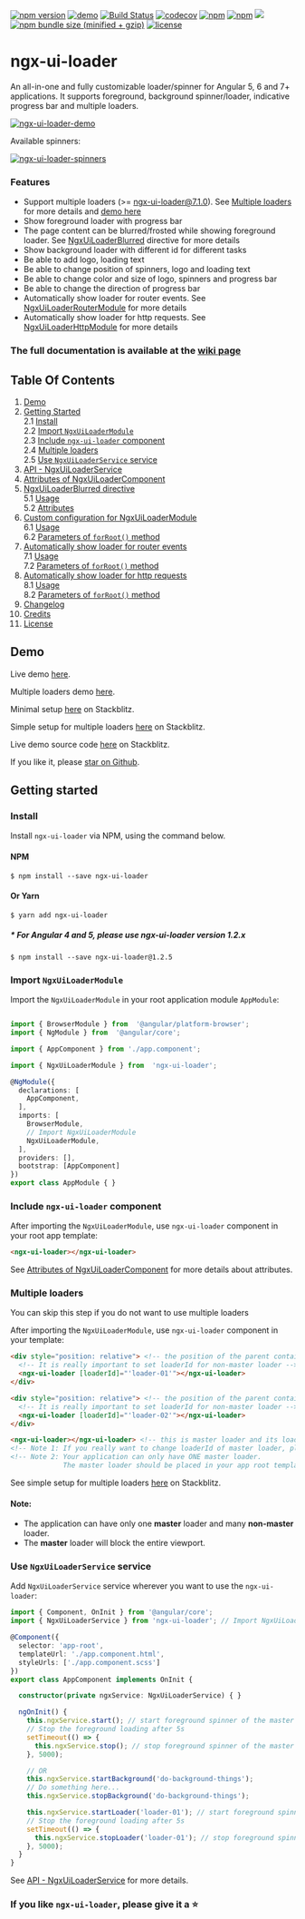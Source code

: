 [![npm version](https://badge.fury.io/js/ngx-ui-loader.svg)](https://badge.fury.io/js/ngx-ui-loader)
[![demo](https://img.shields.io/badge/demo-StackBlitz-blueviolet.svg)](https://stackblitz.com/edit/ngx-ui-loader)
[![Build Status](https://travis-ci.org/t-ho/ngx-ui-loader.svg?branch=master)](https://travis-ci.org/t-ho/ngx-ui-loader)
[![codecov](https://codecov.io/gh/t-ho/ngx-ui-loader/branch/master/graph/badge.svg)](https://codecov.io/gh/t-ho/ngx-ui-loader)
[![npm](https://img.shields.io/npm/dt/ngx-ui-loader.svg)](https://www.npmjs.com/package/ngx-ui-loader)
[![npm](https://img.shields.io/npm/dw/ngx-ui-loader.svg)](https://www.npmjs.com/package/ngx-ui-loader)
[![](https://data.jsdelivr.com/v1/package/npm/ngx-ui-loader/badge?style=rounded)](https://www.jsdelivr.com/package/npm/ngx-ui-loader)
[![npm bundle size (minified + gzip)](https://img.shields.io/bundlephobia/minzip/ngx-ui-loader.svg)](https://bundlephobia.com/result?p=ngx-ui-loader)
[![license](https://img.shields.io/npm/l/ngx-ui-loader.svg)](https://github.com/t-ho/ngx-ui-loader/wiki/License)

# ngx-ui-loader

An all-in-one and fully customizable loader/spinner for Angular 5, 6 and 7+ applications. It supports foreground, background spinner/loader, indicative progress bar and multiple loaders.

[![ngx-ui-loader-demo](https://j.gifs.com/gL9k9r.gif)](https://ngx-ui-loader.stackblitz.io)

Available spinners:

[![ngx-ui-loader-spinners](https://j.gifs.com/G5VxP7.gif)](https://ngx-ui-loader.stackblitz.io/spinners)

### Features
* Support multiple loaders (>= ngx-ui-loader@7.1.0). See [Multiple loaders](https://github.com/t-ho/ngx-ui-loader/wiki/Getting-started#24-multiple-loaders) for more details and [demo here](https://ngx-ui-loader.stackblitz.io/multiloader)
* Show foreground loader with progress bar
* The page content can be blurred/frosted while showing foreground loader. See [NgxUiLoaderBlurred](https://github.com/t-ho/ngx-ui-loader/wiki/NgxUiLoaderBlurred-directive) directive for more details
* Show background loader with different id for different tasks
* Be able to add logo, loading text
* Be able to change position of spinners, logo and loading text
* Be able to change color and size of logo, spinners and progress bar
* Be able to change the direction of progress bar
* Automatically show loader for router events. See [NgxUiLoaderRouterModule](https://github.com/t-ho/ngx-ui-loader/wiki/Automatically-show-loader-for-router-events) for more details
* Automatically show loader for http requests. See [NgxUiLoaderHttpModule](https://github.com/t-ho/ngx-ui-loader/wiki/Automatically-show-loader-for-Http-requests) for more details

### The full documentation is available at the [wiki page](https://github.com/t-ho/ngx-ui-loader/wiki)

## Table Of Contents
1. [Demo](https://github.com/t-ho/ngx-ui-loader/wiki/Demo)
2. [Getting Started](https://github.com/t-ho/ngx-ui-loader/wiki/Getting-started)  
  2.1 [Install](https://github.com/t-ho/ngx-ui-loader/wiki/Getting-started#21-install)  
  2.2 [Import `NgxUiLoaderModule`](https://github.com/t-ho/ngx-ui-loader/wiki/Getting-started#22-import-ngxuiloadermodule)  
  2.3 [Include `ngx-ui-loader` component ](https://github.com/t-ho/ngx-ui-loader/wiki/Getting-started#23-include-ngx-ui-loader-component)  
  2.4 [Multiple loaders](https://github.com/t-ho/ngx-ui-loader/wiki/Getting-started#24-multiple-loaders)  
  2.5 [Use `NgxUiLoaderService` service](https://github.com/t-ho/ngx-ui-loader/wiki/Getting-started#25-use-ngxuiloaderservice-service)  
3. [API - NgxUiLoaderService](https://github.com/t-ho/ngx-ui-loader/wiki/API---NgxUiLoaderService)
4. [Attributes of NgxUiLoaderComponent](https://github.com/t-ho/ngx-ui-loader/wiki/Attributes-of-NgxUiLoaderComponent)
5. [NgxUiLoaderBlurred directive](https://github.com/t-ho/ngx-ui-loader/wiki/NgxUiLoaderBlurred-directive)  
  5.1 [Usage](https://github.com/t-ho/ngx-ui-loader/wiki/NgxUiLoaderBlurred-directive#51-usage)  
  5.2 [Attributes](https://github.com/t-ho/ngx-ui-loader/wiki/NgxUiLoaderBlurred-directive#52-attributes)  
6. [Custom configuration for NgxUiLoaderModule](https://github.com/t-ho/ngx-ui-loader/wiki/Custom-configuration-for-NgxUiLoaderModule)  
  6.1 [Usage](https://github.com/t-ho/ngx-ui-loader/wiki/Custom-configuration-for-NgxUiLoaderModule#61-usage)  
  6.2 [Parameters of `forRoot()` method](https://github.com/t-ho/ngx-ui-loader/wiki/Custom-configuration-for-NgxUiLoaderModule#62-parameters-of-forroot-method)  
7. [Automatically show loader for router events](https://github.com/t-ho/ngx-ui-loader/wiki/Automatically-show-loader-for-router-events)  
  7.1 [Usage](https://github.com/t-ho/ngx-ui-loader/wiki/Automatically-show-loader-for-router-events#71-usage)  
  7.2 [Parameters of `forRoot()` method](https://github.com/t-ho/ngx-ui-loader/wiki/Automatically-show-loader-for-router-events#72-parameters-of-forroot-method)  
8. [Automatically show loader for http requests](https://github.com/t-ho/ngx-ui-loader/wiki/Automatically-show-loader-for-Http-requests)  
  8.1 [Usage](https://github.com/t-ho/ngx-ui-loader/wiki/Automatically-show-loader-for-Http-requests#81-usage)  
  8.2 [Parameters of `forRoot()` method](https://github.com/t-ho/ngx-ui-loader/wiki/Automatically-show-loader-for-Http-requests#82-parameters-of-forroot-method)  
9. [Changelog](https://github.com/t-ho/ngx-ui-loader/wiki/Changelog)
10. [Credits](https://github.com/t-ho/ngx-ui-loader/wiki/Credits)
11. [License](https://github.com/t-ho/ngx-ui-loader/wiki/License)

<a name="demo"></a>

## Demo

Live demo [here](https://ngx-ui-loader.stackblitz.io).

Multiple loaders demo [here](https://ngx-ui-loader.stackblitz.io/multiloader).

Minimal setup [here](https://stackblitz.com/edit/ngx-ui-loader-minimal-setup) on Stackblitz.

Simple setup for multiple loaders [here](https://stackblitz.com/edit/ngx-ui-loader-multiloader-simple-setup) on Stackblitz.

Live demo source code [here](https://stackblitz.com/edit/ngx-ui-loader) on Stackblitz.

If you like it, please [star on Github](https://github.com/t-ho/ngx-ui-loader).

<a name="getting_started"></a>

## Getting started

<a name="install"></a>

### Install

Install `ngx-ui-loader` via NPM, using the command below.

#### NPM

```shell
$ npm install --save ngx-ui-loader
```

#### Or Yarn

```shell
$ yarn add ngx-ui-loader
```

##### * For Angular 4 and 5, please use ngx-ui-loader version 1.2.x

```shell
$ npm install --save ngx-ui-loader@1.2.5
```

<a name="import_ngxuiloadermodule"></a>

### Import `NgxUiLoaderModule`

Import the `NgxUiLoaderModule` in your root application module `AppModule`:

```typescript

import { BrowserModule } from  '@angular/platform-browser';
import { NgModule } from  '@angular/core';

import { AppComponent } from './app.component';

import { NgxUiLoaderModule } from  'ngx-ui-loader';

@NgModule({
  declarations: [
    AppComponent,
  ],
  imports: [
    BrowserModule,
    // Import NgxUiLoaderModule
    NgxUiLoaderModule,
  ],
  providers: [],
  bootstrap: [AppComponent]
})
export class AppModule { }

```


<a name="include_ngxuiloadercomponent"></a>

### Include `ngx-ui-loader` component

After importing the `NgxUiLoaderModule`, use `ngx-ui-loader` component in your root app template:

```html
<ngx-ui-loader></ngx-ui-loader>
```

See [Attributes of NgxUiLoaderComponent](https://github.com/t-ho/ngx-ui-loader/wiki/Attributes-of-NgxUiLoaderComponent) for more details about attributes.

<a name="multiple_loaders"></a>

### Multiple loaders

You can skip this step if you do not want to use multiple loaders

After importing the `NgxUiLoaderModule`, use `ngx-ui-loader` component in your template:

```html
<div style="position: relative"> <!-- the position of the parent container must be set to relative -->
  <!-- It is really important to set loaderId for non-master loader -->
  <ngx-ui-loader [loaderId]="'loader-01'"></ngx-ui-loader>
</div>

<div style="position: relative"> <!-- the position of the parent container must be set to relative -->
  <!-- It is really important to set loaderId for non-master loader -->
  <ngx-ui-loader [loaderId]="'loader-02'"></ngx-ui-loader>
</div>

<ngx-ui-loader></ngx-ui-loader> <!-- this is master loader and its loaderId is "master" by default -->
<!-- Note 1: If you really want to change loaderId of master loader, please use NgxUiLoaderModule.forRoot() method. -->
<!-- Note 2: Your application can only have ONE master loader.
             The master loader should be placed in your app root template, so you can call it anywhere in you app. -->
```

See simple setup for multiple loaders [here](https://stackblitz.com/edit/ngx-ui-loader-multiloader-simple-setup) on Stackblitz.

#### Note:
* The application can have only one **master** loader and many **non-master** loader.
* The **master** loader will block the entire viewport.

<a name="use_ngxuiloaderservice_service"></a>

### Use `NgxUiLoaderService` service

Add `NgxUiLoaderService` service wherever you want to use the `ngx-ui-loader`:

```typescript
import { Component, OnInit } from '@angular/core';
import { NgxUiLoaderService } from 'ngx-ui-loader'; // Import NgxUiLoaderService

@Component({
  selector: 'app-root',
  templateUrl: './app.component.html',
  styleUrls: ['./app.component.scss']
})
export class AppComponent implements OnInit {

  constructor(private ngxService: NgxUiLoaderService) { }

  ngOnInit() {
    this.ngxService.start(); // start foreground spinner of the master loader with 'default' taskId
    // Stop the foreground loading after 5s
    setTimeout(() => {
      this.ngxService.stop(); // stop foreground spinner of the master loader with 'default' taskId
    }, 5000);

    // OR
    this.ngxService.startBackground('do-background-things');
    // Do something here...
    this.ngxService.stopBackground('do-background-things');

    this.ngxService.startLoader('loader-01'); // start foreground spinner of the loader "loader-01" with 'default' taskId
    // Stop the foreground loading after 5s
    setTimeout(() => {
      this.ngxService.stopLoader('loader-01'); // stop foreground spinner of the loader "loader-01" with 'default' taskId
    }, 5000);
  }
}

```

See [API - NgxUiLoaderService](#api_ngxuiloaderservicehttps://github.com/t-ho/ngx-ui-loader/wiki/API---NgxUiLoaderService) for more details.

### If you like `ngx-ui-loader`, please give it a :star:
